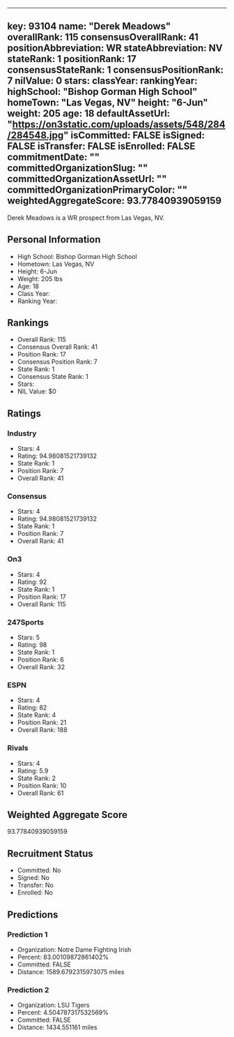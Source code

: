 ---
  key: 93104
  name: "Derek Meadows"
  overallRank: 115
  consensusOverallRank: 41
  positionAbbreviation: WR
  stateAbbreviation: NV
  stateRank: 1
  positionRank: 17
  consensusStateRank: 1
  consensusPositionRank: 7
  nilValue: 0
  stars: 
  classYear: 
  rankingYear: 
  highSchool: "Bishop Gorman High School"
  homeTown: "Las Vegas, NV"
  height: "6-Jun"
  weight: 205
  age: 18
  defaultAssetUrl: "https://on3static.com/uploads/assets/548/284/284548.jpg"
  isCommitted: FALSE
  isSigned: FALSE
  isTransfer: FALSE
  isEnrolled: FALSE
  commitmentDate: ""
  committedOrganizationSlug: ""
  committedOrganizationAssetUrl: ""
  committedOrganizationPrimaryColor: ""
  weightedAggregateScore: 93.77840939059159
  ---
  
  Derek Meadows is a WR prospect from Las Vegas, NV.
  
  ## Personal Information
  - High School: Bishop Gorman High School
  - Hometown: Las Vegas, NV
  - Height: 6-Jun
  - Weight: 205 lbs
  - Age: 18
  - Class Year: 
  - Ranking Year: 
  
  ## Rankings
  - Overall Rank: 115
  - Consensus Overall Rank: 41
  - Position Rank: 17
  - Consensus Position Rank: 7
  - State Rank: 1
  - Consensus State Rank: 1
  - Stars: 
  - NIL Value: $0
  
  ## Ratings
  
  ### Industry
  - Stars: 4
  - Rating: 94.98081521739132
  - State Rank: 1
  - Position Rank: 7
  - Overall Rank: 41
  
  ### Consensus
  - Stars: 4
  - Rating: 94.98081521739132
  - State Rank: 1
  - Position Rank: 7
  - Overall Rank: 41
  
  ### On3
  - Stars: 4
  - Rating: 92
  - State Rank: 1
  - Position Rank: 17
  - Overall Rank: 115
  
  ### 247Sports
  - Stars: 5
  - Rating: 98
  - State Rank: 1
  - Position Rank: 6
  - Overall Rank: 32
  
  ### ESPN
  - Stars: 4
  - Rating: 82
  - State Rank: 4
  - Position Rank: 21
  - Overall Rank: 188
  
  ### Rivals
  - Stars: 4
  - Rating: 5.9
  - State Rank: 2
  - Position Rank: 10
  - Overall Rank: 61
  
  ## Weighted Aggregate Score
  93.77840939059159
  
  ## Recruitment Status
  - Committed: No
  - Signed: No
  - Transfer: No
  - Enrolled: No
  
  
  
  ## Predictions
  
  ### Prediction 1
  - Organization: Notre Dame Fighting Irish
  - Percent: 83.00109872861402%
  - Committed: FALSE
  - Distance: 1589.6792315973075 miles
  
  ### Prediction 2
  - Organization: LSU Tigers
  - Percent: 4.504787317532569%
  - Committed: FALSE
  - Distance: 1434.551161 miles
  
